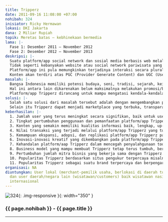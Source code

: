 ```yaml
---
title: Tripperz
date: 2011-09-16 11:08:00 +07:00
nohibah: 324
inisiator: Ricky Hermawan
lokasi: DKI Jakarta
dana: 2 Miliar Rupiah
topik: Meretas batas – kebhinekaan bermedia
lama: |-
  Fase 1: Desember 2011 – November 2012
  Fase 2: Desember 2012 – November 2013
deskripsi: |-
  Suatu platform/app social network dan sosial media berbasis web melalui PC, mobile (smartphone), maupun komputer tablet yang bertujuan sebagai media informasi, promosi, marketplace (B2B2C), media pemberdayaan dan explorasi potensi masyarakat, seni dan budaya, sejarah, tradisi, dan wilayah (lokal), khususnya di daerah tujuan wisata dan penemuan potensi tujuan wisata baru di Indonesia, yang tentunya akan menuntungkan masyarakat setempat dan wisatawan.
  Tidak seperti kebanyakan website atau social network pariwisata yang hanya berupa direktori tujuan wisata dan feature umum untuk bersosial, Tripperz merupakan platform/app yang mampu sebagai tool yang memungkinkan terjadinya kesempatan perolehan informasi yang adil dimana semua level usaha mempunyai kesempatan yang sama, akses yang transparan, kemudahan komunikasi, dan sebagai media yang mampu mempertemukan kebutuhan local user (merchant) dan user dari daerah/negara lain (potential customers), dan pemberdayaan masyarakat lokal dan potensi daerahnya, dan selanjutnya mampu menjadi cara atau penemuan pengalaman baru dalam berwisata.
  Platform/app ini pula memungkinkan terjadinya interaksi secara plural, kebebasan mengungkapkan pendapat secara sopan, jujur, dan berbasis fakta melalui review, rekomendasi, dan features lainnya guna mendorong peningkatan potensi lokal.
  Konten akan terdiri atas PGC (Provider Generate Content) dan UGC (User Generate Content)
masalah: |-
  Bangsa Indonesia memiliki potensi budaya, seni, tradisi, sejarah, keindahan, dan kekayaan alam yang luar biasa, unique, dan sangat beraneka ragam, namun potensi tersebut belum mampu dieksplorasi dan dikelola secara baik dan maksimal guna membentuk industri pariwisata yang kuat yang menjadi tujuan utama dan kebanggaan wisatawan nasional dan dunia, serta belum mampu mensejahterakan masyarakat di sekitarnya.
  Hal ini antara lain dikarenakan belum maksimalnya melakukan promosi/branding yang tepat guna dan sasaran, kualitas dan aksesibilitas informasi yang belum sulit didapat dan kurang memadai, belum adanya sarana yang mampu menghubungkan potensi wisata (baik yang telah ada maupun penemuan potensi baru), pendukung kepariwisataan, dan wisatawan.
  Platform/app Tripperz dirancang untuk mampu mengatasi kendala-kendala tersebut, sekaligus mampu sebagai media pemberdayaan masyarakat lokal, sebagai tool dalam perolehan akses informasi yang adil dan setara
solusi: |-
  Salah satu solusi dari masalah tersebut adalah dengan mengembangkan platform/app Tripperz yang mampu menjadi social media, media informasi dan promosi yang terpercaya dan berpengaruh dalam mendukung industri pariwisata di Indonesia, yang mampu menghubungkan potensi wisata lokal (yang telah ada maupun dalam usaha penemuan potensi wisata baru lainnya), pendukung kepariwisataan, dan wisatawan.
  Selain itu Tripperz dapat menjadi marketplace yang terbuka, transparan, jangkauan luas, dan dapat diakses tanpa halangan batas geografis dan waktu yang diharapkan mampu men-trigger potensi lokal, inovasi, kreatifitas, lapangan kerja baru, dan peningkatan kesejahteraan masyarat lokal yang selama ini belum mendapat kesempatan banyak atau kesulitan untuk mengeksplorasi, mempromosikan, dan memasarkan potensinya. Misalkan user lokal dapat membuka usaha penyewaan space tempat tinggal untuk tempat tinggal wisatawan, local guide, penyewan (rental) kendaraan, penyelenggaraan pertunjukan seni, budaya, dan tradisi lokal, penyediaan paket-paket wisata berbasis kelokalan, dan lain-lain yang mampu menjadi lapangan pekerjaan yang menguntungkan dan berkelanjutan bagi masyarakat lokal, selain untuk pelestarian dan pengembangan potensi lokal. Pihak yang diuntungkan melalui proyek ini adalah user lokal (merchant-pemilik usaha, berlokasi di daerah tujuan wisata), dan user daerah/negara lain (wisatawan/customers) baik wisatawan nasional maupun internasional
keberhasilan: |-
  1. Jumlah user yang terus meningkat secara signifikan, baik untuk user local (penyedia produk atau jasa di tujuan wisata) maupun user dari luar daerah/negara (wisatawan/potential customers).
  2. Tingkat pertumbuhan penggunaan dan pemanfaatan platform/app Tripperz.
  3. Konten yang semakin memiliki kualitas informasi baik, lengkap, up-to-date, relevan, dan real-time.
  4. Nilai transaksi yang terjadi melalui platform/app Tripperz yang tumbuh signifikan.
  5. Kemampuan ekspansi, adopsi, dan replikasi platform/app Tripperz pada market yang lebih luas.
  6. Inovasi-inovasi kreatif yang dikembangkan pada platform/app Tripperz yang berdampak pada peningkatan nilai transaksi dan pemanfaatan layanan/features lainnya.
  7. Kehandalan platform/aap Tripperz dalam mencegah penyalahgunaan tool dan data yang tersedia, termasuk tersediannya fasiltas pelaporan indikasi penyalahgunaan, pemantauan pada media ini, sehingga masyarakat/users ikut peduli mengenai hak dan tanggung jawab mereka sebagai pengguna dan pelaku media.
  8. Business model yang mampu membuat Tripperz tetap terus tumbuh, beradaptasi terhadap perkembangan, dan berumur panjang meskipun pemberian hibah telah selesai.
  9. Pertumbuhan jumlah mitra bisnis yang bekerja sama dengan Tripperz.
  10. Popularitas Tripperz berdasarkan situs pengukur terpercaya misalnya: Alexa dan Google Analytics, dan friendly terhadap search engine utama dunia, seperti Google, Bing, atau Yahoo! Search
  11. Popularitas Tripperz sebagai suatu brand terpercaya dan berpengaruh di masyarakat, media massa, event, dan aktifitas on-line dan off-line lainnya.
organisasi: NA
diuntungkan: User lokal (merchant-pemilik usaha, berlokasi di daerah tujuan wisata),
  dan user daerah/negara lain (wisatawan/customers) baik wisatawan nasional maupun
  internasional
---
```


![324](/static/img/hibahcmb/324.png){: .img-responsive }{: width="350" }

### {{ page.nohibah }} - {{ page.title }}

---
